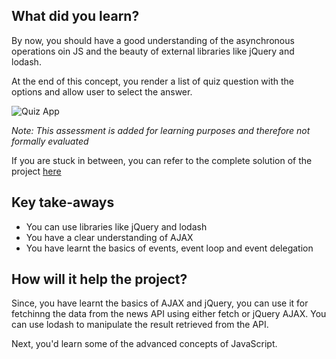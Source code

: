 ## What did you learn?

By now, you should have a good understanding of the asynchronous operations oin JS and the beauty of external libraries like jQuery and lodash.

At the end of this concept, you render a list of quiz question with the options and allow user to select the answer.


![Quiz App](https://raw.githubusercontent.com/greyatom-school/the-minerva-project/master/FEWD/sprint_3/2.%20Ajax%20and%20DOM%20Events/events/answer_selected.png)


*Note: This assessment is added for learning purposes and therefore not formally evaluated*

If you are stuck in between, you can refer to the complete solution of the project [here](https://drive.google.com/file/d/1hUn72omMXAbkNv6VkNsCS_uxnlOJjxmZ/view?usp=sharing)

## Key take-aways

- You can use libraries like jQuery and lodash
- You have a clear understanding of AJAX
- You have learnt the basics of events, event loop and event delegation


## How will it help the project?

Since, you have learnt the basics of AJAX and jQuery, you can use it for fetchinng the data from the news API using either fetch or jQuery AJAX. You can use lodash to manipulate the result retrieved from the API.

Next, you'd learn some of the advanced concepts of JavaScript.